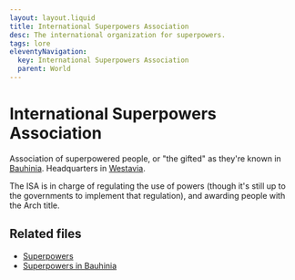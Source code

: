 ```yaml
---
layout: layout.liquid
title: International Superpowers Association
desc: The international organization for superpowers.
tags: lore
eleventyNavigation:
  key: International Superpowers Association
  parent: World
---
```


# International Superpowers Association

Association of superpowered people, or "the gifted" as they're known in [Bauhinia](/world/bauhinia/). Headquarters in [Westavia](/world/westavia/).

The ISA is in charge of regulating the use of powers (though it's still up to the governments to implement that regulation), and awarding people with the Arch title.

## Related files

- [Superpowers](/world/superpowers/)
- [Superpowers in Bauhinia](/world/bauhinia/superpowers/)
